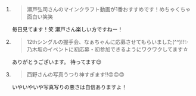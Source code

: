1. > 瀬戸弘司さんのマインクラフト動画が1番おすすめです！めちゃくちゃ面白い笑笑

   毎日見てます！笑 瀬戸さん楽しい方ですねー！

2. > 12thシングルの握手会、なぁちゃんに応募させてもらいました(^^)‼︎✨ 乃木坂のイベントに初応募・初参加できるようにワクワクしてます☆

   ありがとうございます。 待ってます😌

3. > 西野さんの写真うつり神すぎます‼️😍😍😍

   いやいやいや写真写りの悪さは自信ありますよ！
